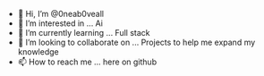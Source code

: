 - 👋 Hi, I’m @0neab0veall
- 👀 I’m interested in ... Ai
- 🌱 I’m currently learning ... Full stack 
- 💞️ I’m looking to collaborate on ... Projects to help me expand  my knowledge
- 📫 How to reach me ... here on github

<!---
0neab0veall/0neab0veall is a ✨ special ✨ repository because its `README.md` (this file) appears on your GitHub profile.
You can click the Preview link to take a look at your changes.
--->
